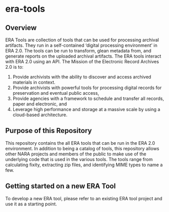 # era-tools

## Overview
ERA Tools are collection of tools that can be used for processing archival artifacts. They run in a self-contained ‘digital processing environment’ in ERA 2.0. The tools can be run to transform, glean metadata from, and generate reports on the uploaded archival artifacts. The ERA tools interact with ERA 2.0 using an API.  The Mission of the Electronic Record Archives 2.0 is to:
  1. Provide archivists with the ability to discover and access archived materials in context.  
  2. Provide archivists with powerful tools for processing digital records for preservation and eventual public access, 
  3. Provide agencies with a framework to schedule and transfer all records, paper and electronic, and 
  4. Leverage high performance and storage at  a massive scale by using a cloud-based architecture.

## Purpose of this Repository
This repository contains the all ERA tools that can be run in the ERA 2.0 environment. In addition to being a catalog of tools, this repository allows other NARA projects and members of the public to make use of the  underlying code that is used in the various tools. The tools range from calculating fixity, extracting zip files, and identifying MIME types to name a few. 

## Getting started on a new ERA Tool
To develop a new ERA tool, please refer to an existing ERA tool project and use
it as a starting point.
